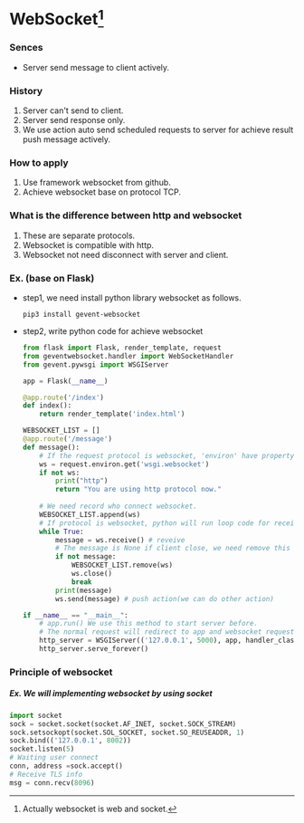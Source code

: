 # WebSocket[^1]
[^1]: Actually websocket is web and socket.
### Sences
- Server send message to client actively.
### History
1. Server can't send to client.
2. Server send response only.
3. We use action auto send scheduled requests to server for achieve result push message actively.
### How to apply
1. Use framework websocket from github.
2. Achieve websocket base on protocol TCP.
### What is the difference between http and websocket
1. These are separate protocols.
2. Websocket is compatible with http.
3. Websocket not need disconnect with server and client.
### Ex. (base on Flask)
- step1, we need install python library websocket as follows.
    ```shell
    pip3 install gevent-websocket
    ```
- step2, write python code for achieve websocket
    ```python
    from flask import Flask, render_template, request
    from geventwebsocket.handler import WebSocketHandler
    from gevent.pywsgi import WSGIServer

    app = Flask(__name__)

    @app.route('/index')
    def index():
        return render_template('index.html')

    WEBSOCKET_LIST = []
    @app.route('/message')
    def message():
        # If the request protocol is websocket, 'environ' have property 'wsgi.websocket' or other is None.
        ws = request.environ.get('wsgi.websocket')
        if not ws:
            print("http")
            return "You are using http protocol now."
        
        # We need record who connect websocket.
        WEBSOCKET_LIST.append(ws)
        # If protocol is websocket, python will run loop code for receive message sent by client, we can send response to client after.
        while True:
            message = ws.receive() # reveive
            # The message is None if client close, we need remove this connect.
            if not message:
                WEBSOCKET_LIST.remove(ws)
                ws.close()
                break
            print(message)
            ws.send(message) # push action(we can do other action)

    if __name__ == "__main__":
        # app.run() We use this method to start server before.
        # The normal request will redirect to app and websocket request will use WebSocketHandler to handle when use below method
        http_server = WSGIServer(('127.0.0.1', 5000), app, handler_class=WebSocketHandler)
        http_server.serve_forever()
    ```
### Principle of websocket
##### Ex. We will implementing websocket by using socket
```python
import socket
sock = socket.socket(socket.AF_INET, socket.SOCK_STREAM)
sock.setsockopt(socket.SOL_SOCKET, socket.SO_REUSEADDR, 1)
sock.bind(('127.0.0.1', 8002))
socket.listen(5)
# Waiting user connect
conn, address =sock.accept()
# Receive TLS info
msg = conn.recv(8096)
```